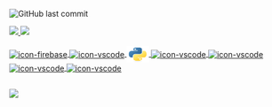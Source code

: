 ![GitHub last commit](https://img.shields.io/github/last-commit/cd4sh/ai-reversi?color=blue)

<div>
 
  <a href="https://github.com/Cd4sh">
  <img height="180em" src="https://github-readme-stats.vercel.app/api?username=Cd4sh&show_icons=true&theme=algolia&include_all_commits=true&count_private=true"/>
  <img height="180em" src="https://github-readme-stats.vercel.app/api/top-langs/?username=Cd4sh&layout=compact&langs_count=7&theme=algolia"/>
</div>
<div style="display: inline_block"><br>
 
  <img align="center" alt="icon-firebase" height="30" width="40" src="https://cdn.jsdelivr.net/gh/devicons/devicon/icons/c/c-plain.svg">
  <img align="center" alt="icon-vscode" height="30" width="40" src="https://cdn.jsdelivr.net/gh/devicons/devicon/icons/cplusplus/cplusplus-plain.svg">
  <img align="center" alt="icon-python" height="30" width="40" src="https://raw.githubusercontent.com/devicons/devicon/master/icons/python/python-original.svg">
  <img align="center" alt="icon-vscode" height="30" width="40" src="https://cdn.jsdelivr.net/gh/devicons/devicon/icons/vscode/vscode-original.svg">
  <img align="center" alt="icon-vscode" height="30" width="40" src="https://cdn.jsdelivr.net/gh/devicons/devicon/icons/jupyter/jupyter-original-wordmark.svg">
  <img align="center" alt="icon-vscode" height="30" width="40" src="https://cdn.jsdelivr.net/gh/devicons/devicon/icons/ubuntu/ubuntu-plain.svg">
  <img align="center" alt="icon-vscode" height="30" width="40" src="https://cdn.jsdelivr.net/gh/devicons/devicon/icons/linux/linux-original.svg">

</div>
  
##
 
<div> 
  <a href="https://www.linkedin.com/in/sncleiton/" target="_blank"><img src="https://img.shields.io/badge/-LinkedIn-%230077B5?style=for-the-badge&logo=linkedin&logoColor=white" target="_blank"></a>
</div>

